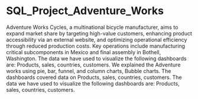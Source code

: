# SQL_Project_Adventure_Works

Adventure Works Cycles, a multinational bicycle manufacturer, aims to expand market share by targeting high-value customers,
enhancing product accessibility via an external website, and optimizing operational efficiency through reduced production costs.
Key operations include manufacturing critical subcomponents in Mexico and final assembly in Bothell, Washington.
The data we have used to visualize the following dashboards are: Products, sales, countries, customers.
We explained the Adventure works using pie, bar, funnel, and column charts, Bubble charts.
The dashboards covered data on Products, sales, countries, customers.
 The data we have used to visualize the following dashboards are: Products, sales, countries, customers.

